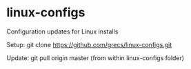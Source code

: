 # linux-configs
Configuration updates for Linux installs

Setup: git clone https://github.com/grecs/linux-configs.git

Update: git pull origin master (from within linux-configs folder)

